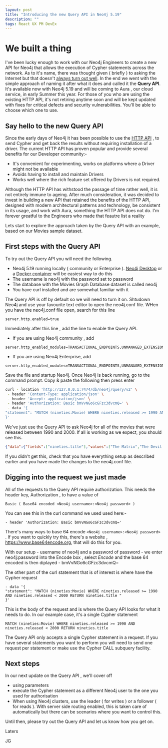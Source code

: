 ```yaml
---
layout: post
title: "Introducing the new Query API in Neo4j 5.19"
description: ""
tags: React UX PM DevEx
---
```


# We built a thing

I've been lucky enough to work with our Neo4j Engineers to create a new API for Neo4j that allows the execution of Cypher statements across the network. As to it's name, there was thought given ( briefly ) to asking the Internet but that doesn't [always turn out well](https://en.wikipedia.org/wiki/Boaty_McBoatface#Naming). In the end we went with the simple approach of naming it after what it does and called it the **Query API**. It's available now with Neo4j 5.19 and will be coming to Aura , our cloud service, in early Summer this year.  For those of you who are using the existing HTTP API, it's not retiring anytime soon and will be kept updated with fixes for critical defects and security vulnerabilities.  You'll be able to choose which one to use.

## Say hello to the new Query API
Since the early days of Neo4j it has been possible to use the [HTTP API](https://neo4j.com/docs/http-api/current/) , to send Cypher and get back the results without requiring installation of a driver.  The current HTTP API has proven popular and provide several benefits for our Developer community:-

- It's convenient for experimenting, works on platforms where a Driver might not be available
- Avoids having to install and maintain Drivers
- Works well where the rich feature set offered by Drivers is not required.

 Although the HTTP API has withstood the passage of time rather well, it is not entirely immune to ageing.   After much consideration, it was decided to invest in building a new API that retained the benefits of the HTTP API, designed with modern architectural patterns and technology, be consistent in its usage, and work with Aura, something the HTTP API does not do. I'm forever greatful to the Engineers who made that feautre list a reality
 
Lets start to explore the approach taken by the Query API with an example, based on our Movies sample dataset.


## First steps with the Query API

To try out the Query API you will need the following.

- Neo4j 5.19 running locally ( community or Enterprise ). [Neo4j Desktop](https://neo4j.com/download/) or a [Docker container](https://neo4j.com/docs/operations-manual/current/docker/) will be easiest way to do this
- The username is neo4j with the password set to password
- The database with the Movies Graph Database dataset is called neo4j
- You have curl installed and are somewhat familiar with it

The  Query API is off by default so we will need to turn it on.  Shtudown Neo4j and use your favourite text editor to open the neo4j.conf file.  WHen you have the neo4j.conf file open, search for this line

```TEXT
server.http.enabled=true
```
Immediately after this line , add the line to enable the Query API. 

- If you are using Neo4j community , add  

```TEXT
server.http_enabled_modules=TRANSACTIONAL_ENDPOINTS,UNMANAGED_EXTENSIONS,BROWSER,QUERY_API_ENDPOINTS
```

- If you are using Neo4j Enterprise, add

```TEXT
server.http_enabled_modules=TRANSACTIONAL_ENDPOINTS,UNMANAGED_EXTENSIONS,BROWSER,ENTERPRISE_MANAGEMENT_ENDPOINTS,QUERY_API_ENDPOINTS
```

Save the file and startup Neo4j.  Once Neo4j is back running, go to the command prompt. Copy & paste the following then press enter

```BASH
curl - location 'http://127.0.0.1:7474/db/neo4j/query/v2' \
 - header 'Content-Type: application/json' \
 - header 'Accept: application/json' \
 - header 'Authorization: Basic bmVvNGo6cGFzc3dvcmQ=' \
 - data '{
"statement": "MATCH (nineties:Movie) WHERE nineties.released >= 1990 AND nineties.released < 2000 RETURN nineties.title "
}'
```

We've just use the Query API to ask Neo4j for all of the movies that were released between 1990 and 2000.  If all is working as we expect, you should see this.

```JSON
{"data":{"fields":["nineties.title"],"values":["The Matrix","The Devil's Advocate","A Few Good Men","As Good as It Gets","What Dreams May Come","Snow Falling on Cedars","You've Got Mail","Sleepless in Seattle","Joe Versus the Volcano","When Harry Met Sally","That Thing You Do","The Birdcage","Unforgiven","Johnny Mnemonic","The Green Mile","Hoffa","Apollo 13","Twister","Bicentennial Man","A League of Their Own"]},"bookmarks":["FB:kcwQQdg6mV80SxC+JcAk3s1YyRWQ"]}%
```

If you didn't get this, check that you have everything setup as described earlier and you have made the changes to the neo4j.conf file. 

## Digging into the request we just made

All of the requests to the Query API require authorization. This needs the header key, Authorization , to have a value of 

```Basic ( Base64 encoded <Neo4j username>:<Neo4j password> )```

You can see this in the curl command we used used here:-

```TEXT
- header 'Authorization: Basic bmVvNGo6cGFzc3dvcmQ='
```
There's many ways to base 64 encode  ```<Neo4j username>:<Neo4j password> ``` .  If you want to quickly try this, there's a website , <https://www.base64encode.org>, that will do this for you.

With our setup - username of neo4j and a password of password -  we enter neo4j:password into the Encode box , select *Encode* and the base 64 encoded is then diplayed -   bmVvNGo6cGFzc3dvcmQ=

The other part of the curl statement that is of interest is where have the Cypher request

```
- data '{
"statement": "MATCH (nineties:Movie) WHERE nineties.released >= 1990 AND nineties.released < 2000 RETURN nineties.title "
}'
```
This is the body of the request and is where the Query API looks for what it needs to do. In our example case, it's a single Cypher statement

```TEXT 
MATCH (nineties:Movie) WHERE nineties.released >= 1990 AND nineties.released < 2000 RETURN nineties.title
```

The Query API only accepts a single Cypher statement in a request. If you have several statements you want to perform you will need to send one request per statement or make use the Cypher CALL subquery facility.


## Next steps
In our next update on the Query API , we'll cover off
- using parameters
- execute the Cypher statement as a different Neo4j user to the one you used for authorisation
- When using Neo4j clusters, use the leader ( for writes ) or a follower ( for reads ). With server side routing enabled, this is taken care of automatically but there can be scenarios where you want to control this.

Until then, please try out the Query API and let us know how you get on.

Laters

JG
